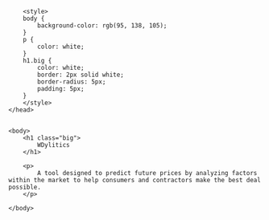 
<html>
    <head>
        <title>Wdylitics Predictor</title>

        <style>
        body {
            background-color: rgb(95, 138, 105);
        }
        p {
            color: white;
        }
        h1.big {
            color: white;
            border: 2px solid white;
            border-radius: 5px;
            padding: 5px;
        }
        </style>
    </head>


    <body>
        <h1 class="big">
            WDylitics
        </h1>
        
        <p>
            A tool designed to predict future prices by analyzing factors within the market to help consumers and contractors make the best deal possible.
        </p>
        
    </body>

</html>
